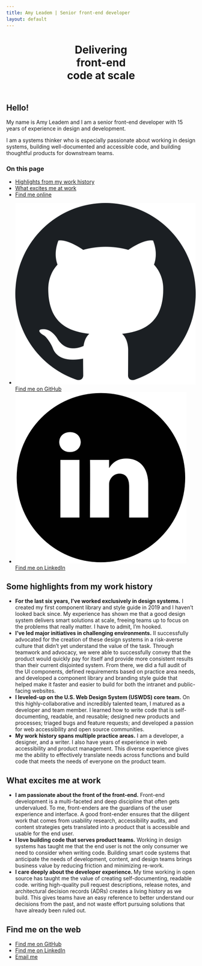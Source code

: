 ```yaml
---
title: Amy Leadem | Senior front-end developer
layout: default
---
```


<div id="intro-screen">
  <div class="grid-column">
    <header aria-labelledby="title">
      <h1 class="font-size-3xl" id="title">Delivering <br/>front-end<br/> code at scale</h1>
    </header>
  </div>
  <div class="grid-column">
    <div>
      <section aria-label="personal summary">
        <h2>Hello!</h2>
        <p>My name is Amy Leadem and I am a senior front-end developer with 15 years of experience in design and development.</p>
        <p>I am a systems thinker who is especially passionate about working in design systems, building well-documented and accessible code, and building thoughtful products for downstream teams.</p>
      </section>
      <nav aria-labelledby="in-page-nav">
        <h3 id="in-page-nav">On this page</h3>
        <ul>
          <li><a href="#highlights">Highlights from my work history</a></li>
          <li><a href="#excited">What excites me at work</a></li>
          <li><a href="#find-me">Find me online</a></li>
        </ul>
      </nav>
    </div>
    <section aria-label="find me on the web">
      <ul>
        <li>
          <a href="https://github.com/amyleadem">
            <img src="./assets/img/logo-github.svg" alt="">
            Find me on GitHub
          </a>
        </li>
        <li>
          <a href="https://www.linkedin.com/in/amyleadem/">
            <img src="./assets/img/logo-linkedin.png" alt="">
            Find me on LinkedIn
          </a>
        </li>
      </ul>
    </section>
  </div>
</div>

<section id="work-highlights" aria-labelledby="highlights">
  <div class="background-offset"></div>
  <h2 id="highlights">Some highlights from my work history</h2>
  <div class="list-wrapper">
    <div class="background-offset"></div>
    <ul>
      <li>
        <strong>For the last six years, I’ve worked exclusively in design systems.</strong> I created my first component library and style guide in 2019 and I haven’t looked back since. My experience has shown me that a good design system delivers smart solutions at scale, freeing teams up to focus on the problems that really matter. I have to admit, I’m hooked.
      </li>
      <li>
        <strong>I’ve led major initiatives in challenging environments.</strong> II successfully advocated for the creation of these design systems in a risk-averse culture that didn’t yet understand the value of the task. Through teamwork and advocacy, we were able to successfully convey that the product would quickly pay for itself and provide more consistent results than their current disjointed system. From there, we did a full audit of the UI components, defined requirements based on practice area needs, and developed a component library and branding style guide that helped make it faster and easier to build for both the intranet and public-facing websites. 
      </li>
      <li>
        <strong>I leveled-up on the U.S. Web Design System (USWDS) core team.</strong> On this highly-collaborative and incredibly talented team, I matured as a developer and team member. I learned how to write code that is self-documenting, readable, and reusable; designed new products and processes; triaged bugs and feature requests; and developed a passion for web accessibility and open source communities. 
      </li>
      <li>
       <strong>My work history spans multiple practice areas.</strong> I am a developer, a designer, and a writer. I also have years of experience in web accessibility and product management. This diverse experience gives me the ability to effectively translate needs across functions and build code that meets the needs of everyone on the product team.
      </li>
    </ul>
  </div>
  <div class="background-offset"></div>
</section>

<section class="readme" id="work-excite" aria-labelledby="excited">
  <h2 id="excited">What excites me at work</h2>
  <div class="background-offset"></div>
  <div class="list-wrapper">
    <ul>
      <li>
        <strong>I am passionate about the front of the front-end.</strong> Front-end development is a multi-faceted and deep discipline that often gets undervalued. To me, front-enders are the guardians of the user experience and interface. A good front-ender ensures that the diligent work that comes from usability research, accessibility audits, and content strategies gets translated into a product that is accessible and usable for the end user.
      </li>
      <li>
        <strong>I love building code that serves product teams.</strong> Working in design systems has taught me that the end user is not the only consumer we need to consider when writing code. Building smart code systems that anticipate the needs of development, content, and design teams brings business value by reducing friction and minimizing re-work.
      </li>
      <li>
        <strong>I care deeply about the developer experience. </strong> My time working in open source has taught me the value of creating self-documenting, readable code. writing high-quality pull request descriptions, release notes, and architectural decision records (ADRs) creates a living history as we build. This gives teams have an easy reference to better understand our decisions from the past, and not waste effort pursuing solutions that have already been ruled out.
      </li>
    </ul>
    <div class="background-offset"></div>
  </div>
  <div class="background-offset"></div>
</section>

<footer id="contact" aria-labelledby="find-me">
  <h2 id="find-me">Find me on the web</h2>
  <ul>
    <li><a href="https://github.com/amyleadem">Find me on GitHub</a></li>
    <li><a href="http://www.linkedin.com/in/amyleadem">Find me on LinkedIn</a></li>
    <li><a href="mailto:amyleadem@gmail.com">Email me</a></li>
  </ul>
</footer>
